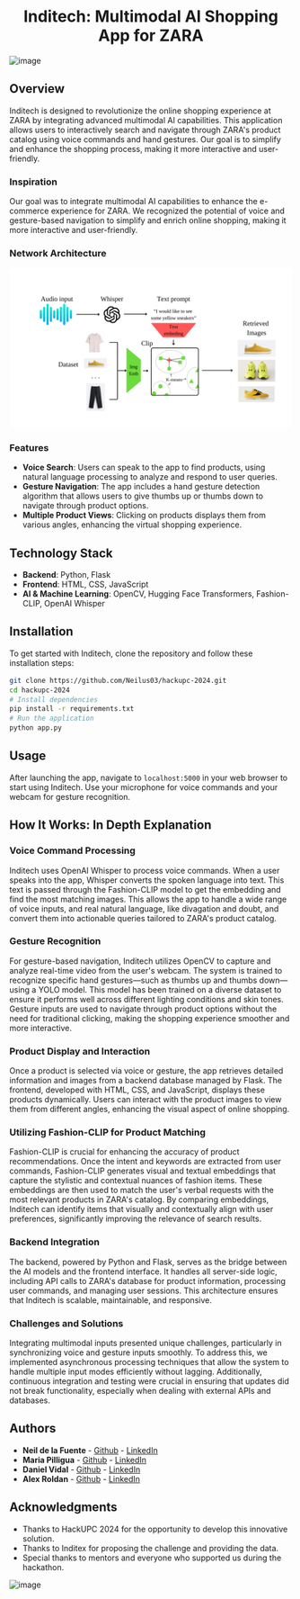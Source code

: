# <div align="center">Inditech: Multimodal AI Shopping App for ZARA

![image](https://github.com/Neilus03/hackupc-2024/assets/87651732/c359230d-3707-4c3e-9f6e-38cf67e3582f)


## Overview

Inditech is designed to revolutionize the online shopping experience at ZARA by integrating advanced multimodal AI capabilities. This application allows users to interactively search and navigate through ZARA's product catalog using voice commands and hand gestures. Our goal is to simplify and enhance the shopping process, making it more interactive and user-friendly.

### Inspiration

Our goal was to integrate multimodal AI capabilities to enhance the e-commerce experience for ZARA. We recognized the potential of voice and gesture-based navigation to simplify and enrich online shopping, making it more interactive and user-friendly.

### Network Architecture

![width=800](assets/hackupc-24-pipeline.png)

### Features

- **Voice Search**: Users can speak to the app to find products, using natural language processing to analyze and respond to user queries.
- **Gesture Navigation**: The app includes a hand gesture detection algorithm that allows users to give thumbs up or thumbs down to navigate through product options.
- **Multiple Product Views**: Clicking on products displays them from various angles, enhancing the virtual shopping experience.

## Technology Stack

- **Backend**: Python, Flask
- **Frontend**: HTML, CSS, JavaScript
- **AI & Machine Learning**: OpenCV, Hugging Face Transformers, Fashion-CLIP, OpenAI Whisper

## Installation

To get started with Inditech, clone the repository and follow these installation steps:

```bash
git clone https://github.com/Neilus03/hackupc-2024.git
cd hackupc-2024
# Install dependencies
pip install -r requirements.txt
# Run the application
python app.py
```

## Usage

After launching the app, navigate to `localhost:5000` in your web browser to start using Inditech. Use your microphone for voice commands and your webcam for gesture recognition.

## How It Works: In Depth Explanation

### Voice Command Processing
Inditech uses OpenAI Whisper to process voice commands. When a user speaks into the app, Whisper converts the spoken language into text. This text is passed through the Fashion-CLIP model to get the embedding and find the most matching images. This allows the app to handle a wide range of voice inputs, and real natural language, like divagation and doubt, and convert them into actionable queries tailored to ZARA's product catalog.

### Gesture Recognition
For gesture-based navigation, Inditech utilizes OpenCV to capture and analyze real-time video from the user's webcam. The system is trained to recognize specific hand gestures—such as thumbs up and thumbs down—using a YOLO model. This model has been trained on a diverse dataset to ensure it performs well across different lighting conditions and skin tones. Gesture inputs are used to navigate through product options without the need for traditional clicking, making the shopping experience smoother and more interactive.

### Product Display and Interaction
Once a product is selected via voice or gesture, the app retrieves detailed information and images from a backend database managed by Flask. The frontend, developed with HTML, CSS, and JavaScript, displays these products dynamically. Users can interact with the product images to view them from different angles, enhancing the visual aspect of online shopping.

### Utilizing Fashion-CLIP for Product Matching
Fashion-CLIP is crucial for enhancing the accuracy of product recommendations. Once the intent and keywords are extracted from user commands, Fashion-CLIP generates visual and textual embeddings that capture the stylistic and contextual nuances of fashion items. These embeddings are then used to match the user's verbal requests with the most relevant products in ZARA's catalog. By comparing embeddings, Inditech can identify items that visually and contextually align with user preferences, significantly improving the relevance of search results.

### Backend Integration
The backend, powered by Python and Flask, serves as the bridge between the AI models and the frontend interface. It handles all server-side logic, including API calls to ZARA's database for product information, processing user commands, and managing user sessions. This architecture ensures that Inditech is scalable, maintainable, and responsive.

### Challenges and Solutions
Integrating multimodal inputs presented unique challenges, particularly in synchronizing voice and gesture inputs smoothly. To address this, we implemented asynchronous processing techniques that allow the system to handle multiple input modes efficiently without lagging. Additionally, continuous integration and testing were crucial in ensuring that updates did not break functionality, especially when dealing with external APIs and databases.

## Authors

- **Neil de la Fuente** - [Github](https://github.com/Neilus03) - [LinkedIn](https://www.linkedin.com/in/neil-de-la-fuente/)
- **Maria Pilligua** - [Github](https://github.com/mpilligua) - [LinkedIn](https://www.linkedin.com/in/mariapilligua/)
- **Daniel Vidal** - [Github](https://github.com/Dani13vg) - [LinkedIn](https://www.linkedin.com/in/daniel-alejandro-vidal-guerra-21386b266/)
- **Alex Roldan** - [Github](https://github.com/alrocb) - [LinkedIn](https://www.linkedin.com/in/alex-roldan-55488a215/)

## Acknowledgments

- Thanks to HackUPC 2024 for the opportunity to develop this innovative solution.
- Thanks to Inditex for proposing the challenge and providing the data.
- Special thanks to mentors and everyone who supported us during the hackathon.



![image](https://github.com/Neilus03/hackupc-2024/assets/127413352/62cca9e3-d9fc-4cb2-a87d-c0c1fb452101)

